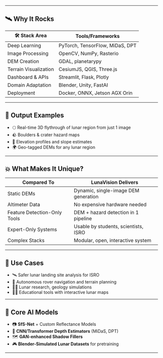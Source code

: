 
---

## 🛰️ Why It Rocks

| 🛠️ Stack Area            | Tools/Frameworks |
|-------------------------|------------------|
| Deep Learning           | PyTorch, TensorFlow, MiDaS, DPT |
| Image Processing        | OpenCV, NumPy, Rasterio |
| DEM Creation            | GDAL, planetarypy |
| Terrain Visualization   | CesiumJS, QGIS, Three.js |
| Dashboard & APIs        | Streamlit, Flask, Plotly |
| Domain Adaptation       | Blender, Unity, FastAI |
| Deployment              | Docker, ONNX, Jetson AGX Orin |

---

## 🧪 Output Examples

- 🌕 Real-time 3D flythrough of lunar region from just 1 image
- 🪨 Boulders & crater hazard maps
- 📏 Elevation profiles and slope estimates
- 🌍 Geo-tagged DEMs for any lunar region

---

## 💥 What Makes It Unique?

| Compared To | LunaVision Delivers |
|-------------|---------------------|
| Static DEMs | Dynamic, single-image DEM generation |
| Altimeter Data | No expensive hardware needed |
| Feature Detection-Only Tools | DEM + hazard detection in 1 pipeline |
| Expert-Only Systems | Usable by students, scientists, ISRO |
| Complex Stacks | Modular, open, interactive system |

---

## 🧩 Use Cases

- 🛰️ Safer lunar landing site analysis for ISRO
- 🤖 Autonomous rover navigation and terrain planning
- 🧑‍🔬 Lunar research, geology simulations
- 🧑‍🏫 Educational tools with interactive lunar maps

---

## 🧠 Core AI Models

- 📷 **SfS-Net** + Custom Reflectance Models
- 🧠 **CNN/Transformer Depth Estimators** (MiDaS, DPT)
- 🗺️ **GAN-enhanced Shadow Fillers**
- 🎮 **Blender-Simulated Lunar Datasets** for pretraining

---


